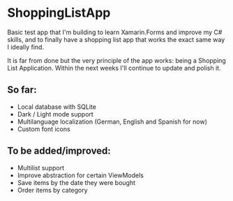 # ShoppingListApp

Basic test app that I'm building to learn Xamarin.Forms and improve my C# skills, and to finally have a shopping list app that works the exact same way I ideally find. 

It is far from done but the very principle of the app works: being a Shopping List Application. Within the next weeks I'll continue to update and polish it.

## So far:

- Local database with SQLite
- Dark / Light mode support
- Multilanguage localization (German, English and Spanish for now)
- Custom font icons

## To be added/improved:

- Multilist support
- Improve abstraction for certain ViewModels
- Save items by the date they were bought
- Order items by category
